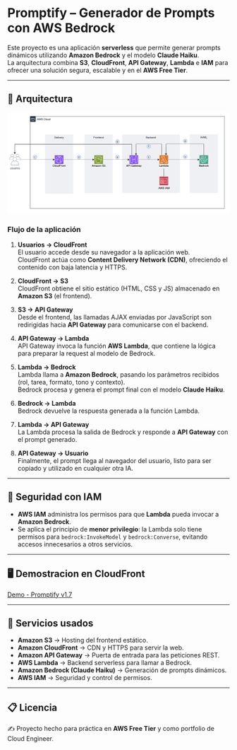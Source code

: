 # Promptify – Generador de Prompts con AWS Bedrock

Este proyecto es una aplicación **serverless** que permite generar prompts dinámicos utilizando **Amazon Bedrock** y el modelo **Claude Haiku**.  
La arquitectura combina **S3**, **CloudFront**, **API Gateway**, **Lambda** e **IAM** para ofrecer una solución segura, escalable y en el **AWS Free Tier**.

---

## 📐 Arquitectura

![Arquitectura](docs/promptify-architecture.png)

### Flujo de la aplicación

1. **Usuarios → CloudFront**  
   El usuario accede desde su navegador a la aplicación web.  
   CloudFront actúa como **Content Delivery Network (CDN)**, ofreciendo el contenido con baja latencia y HTTPS.

2. **CloudFront → S3**  
   CloudFront obtiene el sitio estático (HTML, CSS y JS) almacenado en **Amazon S3** (el frontend).

3. **S3 → API Gateway**  
   Desde el frontend, las llamadas AJAX enviadas por JavaScript son redirigidas hacia **API Gateway** para comunicarse con el backend.

4. **API Gateway → Lambda**  
   API Gateway invoca la función **AWS Lambda**, que contiene la lógica para preparar la request al modelo de Bedrock.

5. **Lambda → Bedrock**  
   Lambda llama a **Amazon Bedrock**, pasando los parámetros recibidos (rol, tarea, formato, tono y contexto).  
   Bedrock procesa y genera el prompt final con el modelo **Claude Haiku**.

6. **Bedrock → Lambda**  
   Bedrock devuelve la respuesta generada a la función Lambda.

7. **Lambda → API Gateway**  
   La Lambda procesa la salida de Bedrock y responde a **API Gateway** con el prompt generado.

8. **API Gateway → Usuario**  
   Finalmente, el prompt llega al navegador del usuario, listo para ser copiado y utilizado en cualquier otra IA.

---

## 🔐 Seguridad con IAM

- **AWS IAM** administra los permisos para que **Lambda** pueda invocar a **Amazon Bedrock**.  
- Se aplica el principio de **menor privilegio**: la Lambda solo tiene permisos para `bedrock:InvokeModel` y `bedrock:Converse`, evitando accesos innecesarios a otros servicios.

---

## 🖥️ Demostracion en CloudFront

[Demo - Promptify v1.7](https://d24e3kao48qx0i.cloudfront.net)

---

## 🚀 Servicios usados

- **Amazon S3** → Hosting del frontend estático.  
- **Amazon CloudFront** → CDN y HTTPS para servir la web.  
- **Amazon API Gateway** → Puerta de entrada para las peticiones REST.  
- **AWS Lambda** → Backend serverless para llamar a Bedrock.  
- **Amazon Bedrock (Claude Haiku)** → Generación de prompts dinámicos.  
- **AWS IAM** → Seguridad y control de permisos.  

---

## 📋 Licencia

✍️ Proyecto hecho para práctica en **AWS Free Tier** y como portfolio de Cloud Engineer.
